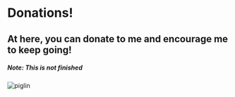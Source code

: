 # Donations!
## At here, you can donate to me and encourage me to keep going!
##### Note: This is not finished

![piglin](https://henrypersonalweb.github.io/piglin.gif)

